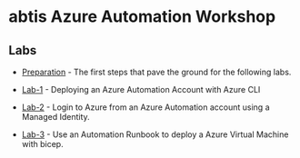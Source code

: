 # abtis Azure Automation Workshop

## Labs

- [Preparation](labs/0-preparation/README.md) - The first steps that pave the ground for the following labs.

- [Lab-1](labs/1-azureAutomationAccount/README.md) - Deploying an Azure Automation Account with Azure CLI

- [Lab-2](labs/2-azureAutomationIdentity/README.md) - Login to Azure from an Azure Automation account using a Managed Identity.

- [Lab-3](labs/3-azureAutomationDeployVMBicep/README.md) - Use an Automation Runbook to deploy a Azure Virtual Machine with bicep.